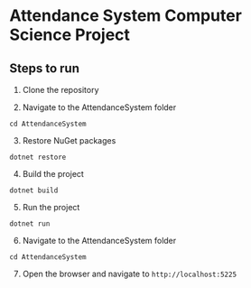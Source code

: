 # Attendance System Computer Science Project

## Steps to run
1. Clone the repository

2. Navigate to the AttendanceSystem folder
````
cd AttendanceSystem
````

3. Restore NuGet packages

````
dotnet restore
````

4. Build the project
````
dotnet build
````
5. Run the project
````
dotnet run
````
6. Navigate to the AttendanceSystem folder
````
cd AttendanceSystem
````
7. Open the browser and navigate to `http://localhost:5225`
